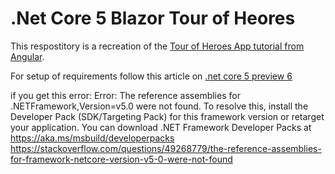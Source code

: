 # .Net Core 5 Blazor Tour of Heores
This respostitory is a recreation of the [Tour of Heroes App tutorial from Angular](https://angular.io/tutorial).

For setup of requirements follow this article on [.net core 5 preview 6](https://devblogs.microsoft.com/aspnet/asp-net-core-updates-in-net-5-preview-6/)

if you get this error: Error: The reference assemblies for .NETFramework,Version=v5.0 were not found. To resolve this, install the Developer Pack (SDK/Targeting Pack) for this framework version or retarget your application. You can download .NET Framework Developer Packs at https://aka.ms/msbuild/developerpacks
https://stackoverflow.com/questions/49268779/the-reference-assemblies-for-framework-netcore-version-v5-0-were-not-found